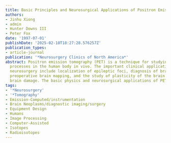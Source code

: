 ```yaml
---
title: Basic Principles and Neurosurgical Applications of Positron Emission Tomography
authors:
- Jinhu Xiong
- admin
- Hunter Downs III
- Peter Fox
date: '1997-07-01'
publishDate: '2025-02-10T18:27:28.576257Z'
publication_types:
- article-journal
publication: '*Neurosurgery Clinics of North America*'
abstract: Positron emission tomography (PET) is a technique for studying functional
  processes in the human body in vivo. The important clinical applications of PET  in
  neurosurgery include localization of epileptic foci, diagnosis of brain  tumors,
  preoperative brain mapping, and the study of plasticity of the brain  following
  brain damage. The basic physics and neurosurgical applications of PET  are presented.
tags:
- '*Neurosurgery'
- '*Tomography'
- Emission-Computed/instrumentation
- Brain Neoplasms/diagnostic imaging/surgery
- Equipment Design
- Humans
- Image Processing
- Computer-Assisted
- Isotopes
- Radioisotopes
---
```


